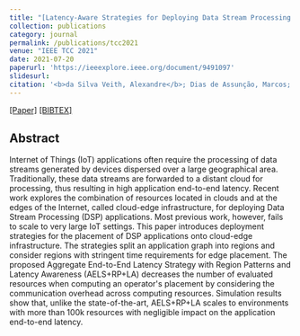 ```yaml
---
title: "[Latency-Aware Strategies for Deploying Data Stream Processing Applications on Large Cloud-Edge Infrastructure](https://ieeexplore.ieee.org/document/9491097)"
collection: publications
category: journal
permalink: /publications/tcc2021
venue: "IEEE TCC 2021"
date: 2021-07-20
paperurl: 'https://ieeexplore.ieee.org/document/9491097'
slidesurl:
citation: '<b>da Silva Veith, Alexandre</b>; Dias de Assunção, Marcos; Lefèvre, Laurent.'
---
```

[[Paper]](http://aveith.github.io/files/tcc2021.pdf) [[BIBTEX]](http://aveith.github.io/files/tcc2021.bib)



## Abstract
Internet of Things (IoT) applications often require the processing of data streams generated by devices dispersed over a large geographical area. Traditionally, these data streams are forwarded to a distant cloud for processing, thus resulting in high application end-to-end latency. Recent work explores the combination of resources located in clouds and at the edges of the Internet, called cloud-edge infrastructure, for deploying Data Stream Processing (DSP) applications. Most previous work, however, fails to scale to very large IoT settings. This paper introduces deployment strategies for the placement of DSP applications onto cloud-edge infrastructure. The strategies split an application graph into regions and consider regions with stringent time requirements for edge placement. The proposed Aggregate End-to-End Latency Strategy with Region Patterns and Latency Awareness (AELS+RP+LA) decreases the number of evaluated resources when computing an operator's placement by considering the communication overhead across computing resources. Simulation results show that, unlike the state-of-the-art, AELS+RP+LA scales to environments with more than 100k resources with negligible impact on the application end-to-end latency.



